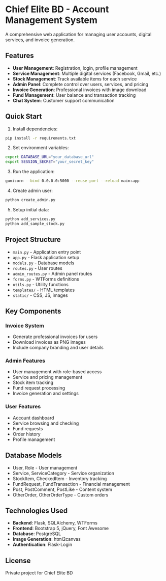 # Chief Elite BD - Account Management System

A comprehensive web application for managing user accounts, digital services, and invoice generation.

## Features

- **User Management**: Registration, login, profile management
- **Service Management**: Multiple digital services (Facebook, Gmail, etc.)
- **Stock Management**: Track available items for each service
- **Admin Panel**: Complete control over users, services, and pricing
- **Invoice Generation**: Professional invoices with image download
- **Fund Management**: User balance and transaction tracking
- **Chat System**: Customer support communication

## Quick Start

1. Install dependencies:
```bash
pip install -r requirements.txt
```

2. Set environment variables:
```bash
export DATABASE_URL="your_database_url"
export SESSION_SECRET="your_secret_key"
```

3. Run the application:
```bash
gunicorn --bind 0.0.0.0:5000 --reuse-port --reload main:app
```

4. Create admin user:
```bash
python create_admin.py
```

5. Setup initial data:
```bash
python add_services.py
python add_sample_stock.py
```

## Project Structure

- `main.py` - Application entry point
- `app.py` - Flask application setup
- `models.py` - Database models
- `routes.py` - User routes
- `admin_routes.py` - Admin panel routes
- `forms.py` - WTForms definitions
- `utils.py` - Utility functions
- `templates/` - HTML templates
- `static/` - CSS, JS, images

## Key Components

### Invoice System
- Generate professional invoices for users
- Download invoices as PNG images
- Include company branding and user details

### Admin Features
- User management with role-based access
- Service and pricing management
- Stock item tracking
- Fund request processing
- Invoice generation and settings

### User Features
- Account dashboard
- Service browsing and checking
- Fund requests
- Order history
- Profile management

## Database Models

- User, Role - User management
- Service, ServiceCategory - Service organization
- StockItem, CheckedItem - Inventory tracking
- FundRequest, FundTransaction - Financial management
- Post, PostComment, PostLike - Content system
- OtherOrder, OtherOrderType - Custom orders

## Technologies Used

- **Backend**: Flask, SQLAlchemy, WTForms
- **Frontend**: Bootstrap 5, jQuery, Font Awesome
- **Database**: PostgreSQL
- **Image Generation**: html2canvas
- **Authentication**: Flask-Login

## License

Private project for Chief Elite BD